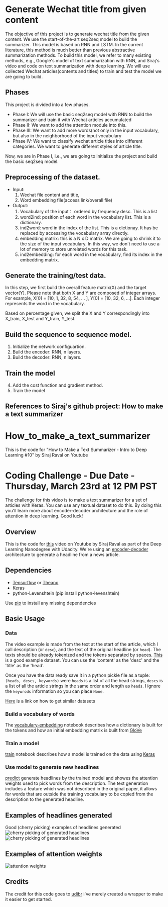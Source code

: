 # Generate Wechat title from given content

The objective of this project is to generate wechat title from the given content.  We use the start-of-the-art seq2seq model to build the summarizer.  This model is based on RNN and LSTM.  In the current literature, this method is much better than previous abstractive summarization methods.  To build this model, we refer to many existing methods, e.g., Google's model of text summarization with RNN, and Siraj's video and code on text summarization with deep learning. We will use collected Wechat articles(contents and titles) to train and test the model we are going to build. 

## Phases  
This project is divided into a few phases.  

* Phase I:  We will use the basic seq2seq model with RNN to build the summarizer and train it with Wechat articles accumulated
* Phase II:  We want to add the attention module into this. 
* Phase III: We want to add more words(not only in the input vocabulary, but also in the neighborhood of the input vocabulary
* Phase IV:  We want to classify wechat article titles into different categories.  We want to generate different styles of article title.  

Now, we are in Phase I, i.e., we are going to initialize the project and build the basic seq2seq model.  

## Preprocessing of the dataset. 
* Input:  
    1. Wechat file content and title, 
    2. Word embedding file(access link/overall file) 
* Output:   
    1. Vocabulary of the input： ordered by frequency desc. This is a list
    2. word2ind: position of each word in the vocabulary list.  This is a dictionary. 
    3. ind2word: word in the index of the list.  This is a dictionay.  It has be replaced by accessing the vocabulary array directly.  
    4. embedding matrix: this is a N x D matrix.  We are going to shrink it to the size of the input vocabulary.  In this way, we don't need to use a lot of memory to store unrelated words for this task.  
    5. ind2embedding: for each word in the vocabulary, find its index in the embedding matrix.  
    
## Generate the training/test data.  
In this step, we first build the overall feature matrix(X) and the target vector(Y).  Please note that both X and Y are composed of integer arrays.  For example, X[0] = [10, 1, 32, 8, 54, ... ], Y[0] = [10, 32, 6, ...].  Each integer represents the word in the vocabulary. 

Based on percentage given, we split the X and Y correspondingly into X_train, X_test and Y_train, Y_test.  

## Build the sequence to sequence model. 

1. Initialize the network configuartion. 
2. Build the encoder: RNN, n layers. 
3. Build the decoder: RNN, n layers. 

## Train the model 
4. Add the cost function and gradient method. 
5. Train the model 

### 

References to Siraj's github project: How to make a text summarizer 
-------------------------------------------------------------
# How_to_make_a_text_summarizer
This is the code for "How to Make a Text Summarizer - Intro to Deep Learning #10" by Siraj Raval on Youtube

# Coding Challenge - Due Date - Thursday, March 23rd at 12 PM PST

The challenge for this video is to make a text summarizer for a set of articles with Keras. You can use any textual dataset to do this. By doing this you'll learn more about encoder-decoder architecture and the role of attention in deep learning. Good luck!

## Overview

This is the code for [this](https://youtu.be/ogrJaOIuBx4) video on Youtube by Siraj Raval as part of the Deep Learning Nanodegree with Udacity. We're using an [encoder-decoder](https://www.tensorflow.org/tutorials/seq2seq) architecture to generate a headline from a news article.

## Dependencies

* [Tensorflow](https://www.tensorflow.org/versions/r0.10/get_started/os_setup.html) or [Theano](http://deeplearning.net/software/theano/install.html)
* Keras 
* python-Levenshtein (pip install python-levenshtein)

Use [pip](https://pypi.python.org/pypi/pip) to install any missing dependencies 

## Basic Usage

### Data
The video example is made from the text at the start of the article, which I call description (or `desc`),
and the text of the original headline (or `head`). The texts should be already tokenized and the tokens separated by spaces.
[This](http://research.signalmedia.co/newsir16/signal-dataset.html) is a good example dataset. You can use the 'content' as the 'desc' and the 'title' as the 'head'. 

Once you have the data ready save it in a python pickle file as a tuple:
`(heads, descs, keywords)` were `heads` is a list of all the head strings,
`descs` is a list of all the article strings in the same order and length as `heads`.
I ignore the `keywrods` information so you can place `None`.

[Here](http://opendata.stackexchange.com/questions/4981/dataset-of-major-newspapers-content) is a link on how to get similar datasets

### Build a vocabulary of words
The [vocabulary-embedding](./vocabulary-embedding.ipynb)
notebook describes how a dictionary is built for the tokens and how
an initial embedding matrix is built from [GloVe](http://nlp.stanford.edu/projects/glove/)

### Train a model
[train](./train.ipynb) notebook describes how a model is trained on the data using [Keras](http://keras.io/)

### Use model to generate new headlines
[predict](./predict.ipynb) generate headlines by the trained model and
showes the attention weights used to pick words from the description.
The text generation includes a feature which was
not described in the original paper, it allows for words that are outside
the training vocabulary to be copied from the description to the generated headline.

## Examples of headlines generated
Good (cherry picking) examples of headlines generated
![cherry picking of generated headlines](./cherry_picking.png)
![cherry picking of generated headlines](./cherry_picking1.png)

## Examples of attention weights
![attention weights](./attention_weights.png)

## Credits
The credit for this code goes to [udibr](https://github.com/udibr) i've merely created a wrapper to make it easier to get started. 

